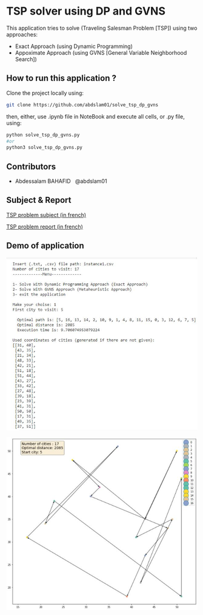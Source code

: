 # TSP solver using DP and GVNS
This application tries to solve (Traveling Salesman Problem [TSP]) using two approaches:
 - Exact Approach (using Dynamic Programming)
 - Appoximate Approach (using GVNS [General Variable Neighborhood Search])

## How to run this application ?
Clone the project locally using: 
```bash
git clone https://github.com/abdslam01/solve_tsp_dp_gvns
```
then, either, use .ipynb file in NoteBook and execute all cells, or .py file, using:
```bash
python solve_tsp_dp_gvns.py
#or
python3 solve_tsp_dp_gvns.py
```

## Contributors
 - Abdessalam BAHAFID &nbsp;&nbsp;@abdslam01 &nbsp;

## Subject & Report
[TSP problem subject (in french)](https://github.com/abdslam01/solve_tsp_dp_gvns/blob/main/fr.subject.pdf)

[TSP problem report (in french)](https://github.com/abdslam01/solve_tsp_dp_gvns/blob/main/fr.subject.pdf)

## Demo of application
![demo01_image](https://github.com/abdslam01/solve_tsp_dp_gvns/blob/main/demos/demo01.jpg)

![demo02_image](https://github.com/abdslam01/solve_tsp_dp_gvns/blob/main/demos/demo02.jpg)